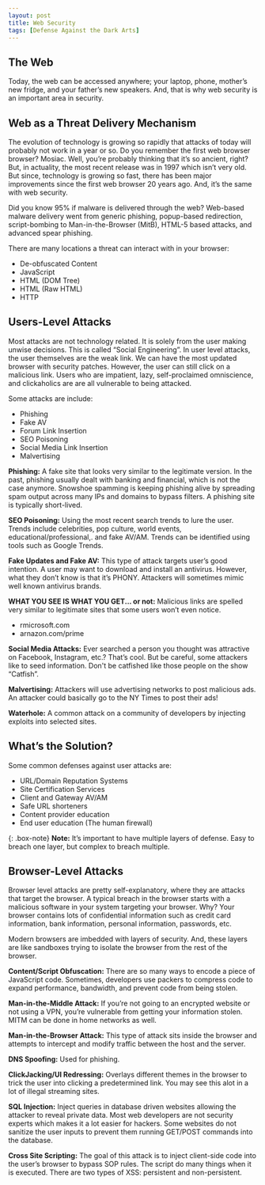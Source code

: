 ```yaml
---
layout: post
title: Web Security 
tags: [Defense Against the Dark Arts]
---
```


## The Web
Today, the web can be accessed anywhere; your laptop, phone, mother’s new fridge, and your father’s new speakers. 
And, that is why web security is an important area in security.

## Web as a Threat Delivery Mechanism 
The evolution of technology is growing so rapidly that attacks of today will probably not work in a year or so. Do you remember the first web browser browser? Mosiac. Well, you’re probably thinking that it’s so ancient, right? But, in actuality, the most recent release was in 1997 which isn’t very old. But since, technology is growing so fast, there has been major improvements since the first web browser 20 years ago. And, it’s the same with web security. 

Did you know 95% if malware is delivered through the web? Web-based malware delivery went from generic phishing, popup-based redirection, script-bombing to Man-in-the-Browser (MitB), HTML-5 based attacks, and advanced spear phishing. 

There are many locations a threat can interact with in your browser:
- De-obfuscated Content 
- JavaScript
- HTML (DOM Tree)
- HTML (Raw HTML)
- HTTP

## Users-Level Attacks
Most attacks are not technology related. It is solely from the user making unwise decisions. This is called “Social Engineering”. In user level attacks, the user themselves are the weak link. We can have the most updated browser with security patches. However, the user can still click on a malicious link. Users who are impatient, lazy, self-proclaimed omniscience, and clickaholics are are all vulnerable to being attacked. 

Some attacks are include:
- Phishing
- Fake AV
- Forum Link Insertion
- SEO Poisoning
- Social Media Link Insertion
- Malvertising

**Phishing:** A fake site that looks very similar to the legitimate version. In the past, phishing usually dealt with banking and financial, which is not the case anymore. Snowshoe spamming is keeping phishing alive by spreading spam output across many IPs and domains to bypass filters. A phishing site is typically short-lived.

**SEO Poisoning:** Using the most recent search trends to lure the user. Trends include celebrities, pop culture, world events, educational/professional,. and fake AV/AM. Trends can be identified using tools such as Google Trends.

**Fake Updates and Fake AV:** This type of attack targets user’s good intention. A user may want to download and install an antivirus. However, what they don’t know is that it’s PHONY. Attackers will sometimes mimic well known antivirus brands.

**WHAT YOU SEE IS WHAT YOU GET... or not:** Malicious links are spelled very similar to legitimate sites that some users won’t even notice.
- rmicrosoft.com
- arnazon.com/prime

**Social Media Attacks:** Ever searched a person you thought was attractive on Facebook, Instagram, etc.? That’s cool. But be careful, some attackers like to seed information. Don't be catfished like those people on the show “Catfish”.

**Malvertising:** Attackers will use advertising networks to post malicious ads. An attacker could basically go to the NY Times to post their ads!

**Waterhole:** A common attack on a community of developers by injecting exploits into selected sites.

## What’s the Solution?
Some common defenses against user attacks are:
- URL/Domain Reputation Systems
- Site Certification Services
- Client and Gateway AV/AM
- Safe URL shorteners
- Content provider education
- End user education (The human firewall)

{: .box-note}
**Note:** It’s important to have multiple layers of defense. Easy to breach one layer, but complex to breach multiple.

## Browser-Level Attacks
Browser level attacks are pretty self-explanatory, where they are attacks that target the browser. A typical breach in the browser starts with a malicious software in your system targeting your browser. Why? Your browser contains lots of confidential information such as credit card information, bank information, personal information, passwords, etc.  

Modern browsers are imbedded with layers of security. And, these layers are like sandboxes trying to isolate the browser from the rest of the browser. 

**Content/Script Obfuscation:** There are so many ways to encode a piece of JavaScript code. Sometimes, developers use packers to compress code to expand performance, bandwidth, and prevent code from being stolen. 

**Man-in-the-Middle Attack:** If you’re not going to an encrypted website or not using a VPN, you’re vulnerable from getting your information stolen. MITM can be done in home networks as well.

**Man-in-the-Browser Attack:** This type of attack sits inside the browser and attempts to intercept and modify traffic between the host and the server.

**DNS Spoofing:** Used for phishing. 

**ClickJacking/UI Redressing:** Overlays different themes in the browser to trick the user into clicking a predetermined link. You may see this alot in a lot of illegal streaming sites.

**SQL Injection:** Inject queries in database driven websites allowing the attacker to reveal private data. Most web developers are not security experts which makes it a lot easier for hackers. Some websites do not sanitize the user inputs to prevent them running GET/POST commands into the database.

**Cross Site Scripting:**  The goal of this attack is to inject client-side code into the user’s browser to bypass SOP rules. The script do many things when it is executed. There are two types of XSS: persistent and non-persistent.
